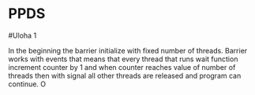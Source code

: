 # PPDS

#Uloha 1

In the beginning the barrier initialize with fixed number of threads. Barrier works with events that means that every thread that runs wait function increment counter by 1 and when counter reaches value of number of threads then with signal all other threads are released and program can continue. O